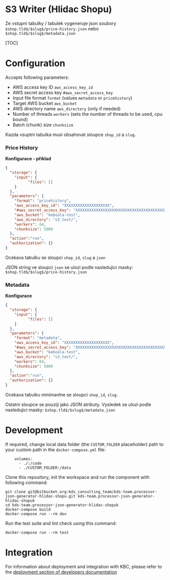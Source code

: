S3 Writer (Hlidac Shopu)
=============

Ze vstupni tabulky / tabulek vygeneruje json soubory `$shop.tld$/$slug$/price-history.json`
nebo `$shop.tld$/$slug$/metadata.json`


[TOC]


Configuration
=============

Accepts following parameters:


- AWS access key ID `aws_access_key_id` 
- AWS secret access key `#aws_secret_access_key`
- Input file format `format` (values `metadata` or `pricehistory`)
- Target AWS bucket `aws_bucket`
- AWS directory name `aws_directory` (only if needed)
- Number of threads `workers` (sets the number of threads to be used, cpu bound)
- Batch (chunk) size `chunksize`

Kazda vsuptni tabulka musi obsahovat sloupce `shop_id` a `slug`.

### Price History

**Konfigurace - příklad**

```json
{
  "storage": {
    "input": {
          "files": []
    }
  },
  "parameters": {
    "format": "pricehistory",
    "aws_access_key_id": "XXXXXXXXXXXXXXXXXXXX",
    "#aws_secret_access_key": "XXXXXXXXXXXXXXXXXXXXXXXXXXXXXXXXXXXXXXXX",
    "aws_bucket": "keboola-test",
    "aws_directory": "s3_test/",
    "workers": 64,
    "chunksize": 5000
  },
  "action":"run",
  "authorization": {}
}
```

Ocekava tabulku se sloupci `shop_id`, `slug` a `json`

JSON string ve sloupci `json` se ulozi podle nasledujici masky:
`$shop.tld$/$slug$/price-history.json`

### Metadata

**Konfigurace**

```json
{
  "storage": {
    "input": {
          "files": []
    }
  },
  "parameters": {
    "format": "metadata",
    "aws_access_key_id": "XXXXXXXXXXXXXXXXXXXX",
    "#aws_secret_access_key": "XXXXXXXXXXXXXXXXXXXXXXXXXXXXXXXXXXXXXXXX",
    "aws_bucket": "keboola-test",
    "aws_directory": "s3_test/",
    "workers": 64,
    "chunksize": 5000
  },
  "action":"run",
  "authorization": {}
}
```

Ocekava tabulku minimanlne se sloupci `shop_id`, `slug`.

Ostatni sloupce se pouziji jako JSON atributy. Vysledek se ulozi podle nasledujici masky:
`$shop.tld$/$slug$/metadata.json`

# Development

If required, change local data folder (the `CUSTOM_FOLDER` placeholder) path to your custom path in
the `docker-compose.yml` file:

~~~~~~~~~~~~~~~~~~~~~~~~~~~~~~~~~~~~~~~~~~~~~~~~~~~~~~~~~~~~~~~~~~~~~~~~~~~~~~~~
    volumes:
      - ./:/code
      - ./CUSTOM_FOLDER:/data
~~~~~~~~~~~~~~~~~~~~~~~~~~~~~~~~~~~~~~~~~~~~~~~~~~~~~~~~~~~~~~~~~~~~~~~~~~~~~~~~

Clone this repository, init the workspace and run the component with following command:

~~~~~~~~~~~~~~~~~~~~~~~~~~~~~~~~~~~~~~~~~~~~~~~~~~~~~~~~~~~~~~~~~~~~~~~~~~~~~~~~
git clone git@bitbucket.org:kds_consulting_team/kds-team.processor-json-generator-hlidac-shopu.git kds-team.processor-json-generator-hlidac-shopuk
cd kds-team.processor-json-generator-hlidac-shopuk
docker-compose build
docker-compose run --rm dev
~~~~~~~~~~~~~~~~~~~~~~~~~~~~~~~~~~~~~~~~~~~~~~~~~~~~~~~~~~~~~~~~~~~~~~~~~~~~~~~~

Run the test suite and lint check using this command:

~~~~~~~~~~~~~~~~~~~~~~~~~~~~~~~~~~~~~~~~~~~~~~~~~~~~~~~~~~~~~~~~~~~~~~~~~~~~~~~~
docker-compose run --rm test
~~~~~~~~~~~~~~~~~~~~~~~~~~~~~~~~~~~~~~~~~~~~~~~~~~~~~~~~~~~~~~~~~~~~~~~~~~~~~~~~

Integration
===========

For information about deployment and integration with KBC, please refer to the
[deployment section of developers documentation](https://developers.keboola.com/extend/component/deployment/)
